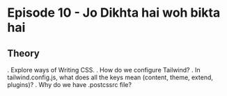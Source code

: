 # Episode 10 - Jo Dikhta hai woh bikta hai

## Theory
.   Explore ways of Writing CSS.
.   How do we configure Tailwind?
.   In tailwind.config.js, what does all the keys mean (content, theme, extend, plugins)?
.   Why do we have .postcssrc file?
